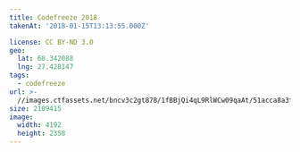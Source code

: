 ```yaml
---
title: Codefreeze 2018
takenAt: '2018-01-15T13:13:55.000Z'

license: CC BY-ND 3.0
geo:
  lat: 68.342088
  lng: 27.428147
tags:
  - codefreeze
url: >-
  //images.ctfassets.net/bncv3c2gt878/1fBBjQi4qL9RlWCw09qaAt/51acca8a3f030029ab3f09d0dba41fd6/codefreeze-2018_25929242638_o
size: 2109415
image:
  width: 4192
  height: 2358
---
```

